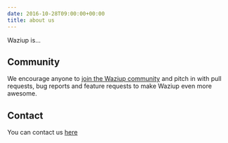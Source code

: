 ```yaml
---
date: 2016-10-28T09:00:00+00:00
title: about us
---
```


Waziup is...

## Community
We encourage anyone to [join the Waziup community](/resources/community/) and pitch in with pull requests, bug reports and feature requests to make Waziup even more awesome.

## Contact
You can contact us [here](/contact/)
